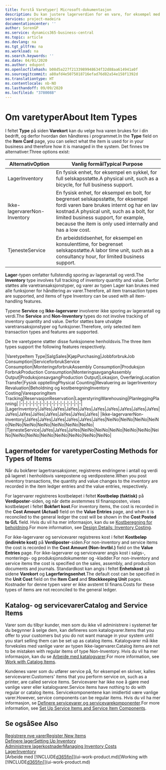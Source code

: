 ```yaml
---
title: Forstå Varetyper| Microsoft-dokumentasjon
description: Du kan justere lagerverdien for en vare, for eksempel med lagermetoden FIFO eller Gjennomsnitt, når varekost endres av andre årsaker enn transaksjoner.
services: project-madeira
documentationcenter: ''
author: SorenGP
ms.service: dynamics365-business-central
ms.topic: article
ms.devlang: na
ms.tgt_pltfrm: na
ms.workload: na
ms.search.keywords: ''
ms.date: 04/01/2020
ms.author: edupont
ms.openlocfilehash: b08d5a227f2133989948634f32d88aa614941a0f
ms.sourcegitcommit: a80afd4e5075018716efad76d82a54e158f1392d
ms.translationtype: HT
ms.contentlocale: nb-NO
ms.lasthandoff: 09/09/2020
ms.locfileid: "3780088"
---
```

# <a name="about-item-types"></a><span data-ttu-id="8c3ee-103">Om varetyper</span><span class="sxs-lookup"><span data-stu-id="8c3ee-103">About Item Types</span></span>
<span data-ttu-id="8c3ee-104">I feltet **Type** på siden **Varekort** kan du velge hva varen brukes for i din bedrift, og derfor hvordan den håndteres i programmet.</span><span class="sxs-lookup"><span data-stu-id="8c3ee-104">In the **Type** field on the **Item Card** page, you can select what the item is used for in your business and therefore how it is managed in the system.</span></span> <span data-ttu-id="8c3ee-105">Det finnes tre alternativer:</span><span class="sxs-lookup"><span data-stu-id="8c3ee-105">Three options exist:</span></span>

|<span data-ttu-id="8c3ee-106">Alternativ</span><span class="sxs-lookup"><span data-stu-id="8c3ee-106">Option</span></span>|<span data-ttu-id="8c3ee-107">Vanlig formål</span><span class="sxs-lookup"><span data-stu-id="8c3ee-107">Typical Purpose</span></span>|
|------|-----------|
|<span data-ttu-id="8c3ee-108">Lager</span><span class="sxs-lookup"><span data-stu-id="8c3ee-108">Inventory</span></span>|<span data-ttu-id="8c3ee-109">En fysisk enhet, for eksempel en sykkel, for full selskapsstøtte.</span><span class="sxs-lookup"><span data-stu-id="8c3ee-109">A physical unit, such as a bicycle, for full business support.</span></span>|
|<span data-ttu-id="8c3ee-110">Ikke-lagervarer</span><span class="sxs-lookup"><span data-stu-id="8c3ee-110">Non-Inventory</span></span>|<span data-ttu-id="8c3ee-111">En fysisk enhet, for eksempel en bolt, for begrenset selskapsstøtte, for eksempel fordi varen bare brukes internt og har en lav kostnad.</span><span class="sxs-lookup"><span data-stu-id="8c3ee-111">A physical unit, such as a bolt, for limited business support, for example, because the item is only used internally and has a low cost.</span></span>|
|<span data-ttu-id="8c3ee-112">Tjeneste</span><span class="sxs-lookup"><span data-stu-id="8c3ee-112">Service</span></span>|<span data-ttu-id="8c3ee-113">En arbeidstidsenhet, for eksempel en konsulenttime, for begrenset selskapsstøtte.</span><span class="sxs-lookup"><span data-stu-id="8c3ee-113">A labor time unit, such as a consultancy hour, for limited business support.</span></span>|

<span data-ttu-id="8c3ee-114">**Lager**-typen omfatter fullstendig sporing av lagerantall og verdi.</span><span class="sxs-lookup"><span data-stu-id="8c3ee-114">The **Inventory** type involves full tracking of inventory quantity and value.</span></span> <span data-ttu-id="8c3ee-115">Derfor støttes alle varetransaksjonstyper, og varer av typen Lager kan brukes med alle funksjoner for håndtering av varer.</span><span class="sxs-lookup"><span data-stu-id="8c3ee-115">Therefore, all item transaction types are supported, and items of type Inventory can be used with all item-handling features.</span></span>

<span data-ttu-id="8c3ee-116">Typene **Service** og **Ikke-lagervarer** involverer ikke sporing av lagerantall og verdi.</span><span class="sxs-lookup"><span data-stu-id="8c3ee-116">The **Service** and **Non-Inventory** types do not involve tracking of inventory quantity and value.</span></span> <span data-ttu-id="8c3ee-117">Derfor støttes bare utvalgte varetransaksjonstyper og funksjoner.</span><span class="sxs-lookup"><span data-stu-id="8c3ee-117">Therefore, only selected item transaction types and features are supported.</span></span>

<span data-ttu-id="8c3ee-118">De tre varetypene støtter disse funksjonene henholdsvis.</span><span class="sxs-lookup"><span data-stu-id="8c3ee-118">The three item types support the following features respectively.</span></span>

|<span data-ttu-id="8c3ee-119">Varetype</span><span class="sxs-lookup"><span data-stu-id="8c3ee-119">Item Type</span></span>|<span data-ttu-id="8c3ee-120">Salg</span><span class="sxs-lookup"><span data-stu-id="8c3ee-120">Sales</span></span>|<span data-ttu-id="8c3ee-121">Kjøp</span><span class="sxs-lookup"><span data-stu-id="8c3ee-121">Purchasing</span></span>|<span data-ttu-id="8c3ee-122">Jobbforbruk</span><span class="sxs-lookup"><span data-stu-id="8c3ee-122">Job Consumption</span></span>|<span data-ttu-id="8c3ee-123">Serviceforbruk</span><span class="sxs-lookup"><span data-stu-id="8c3ee-123">Service Consumption</span></span>|<span data-ttu-id="8c3ee-124">Monteringsforbruk</span><span class="sxs-lookup"><span data-stu-id="8c3ee-124">Assembly Consumption</span></span>|<span data-ttu-id="8c3ee-125">Produksjon Forbruk</span><span class="sxs-lookup"><span data-stu-id="8c3ee-125">Production Consumption</span></span>|<span data-ttu-id="8c3ee-126">Monteringsavgang</span><span class="sxs-lookup"><span data-stu-id="8c3ee-126">Assembly Output</span></span>|<span data-ttu-id="8c3ee-127">Produksjonsavgang</span><span class="sxs-lookup"><span data-stu-id="8c3ee-127">Production Output</span></span>|<span data-ttu-id="8c3ee-128">Lokasjon, Overføring</span><span class="sxs-lookup"><span data-stu-id="8c3ee-128">Location Transfer</span></span>|<span data-ttu-id="8c3ee-129">Fysisk opptelling</span><span class="sxs-lookup"><span data-stu-id="8c3ee-129">Physical Counting</span></span>|<span data-ttu-id="8c3ee-130">Revaluering av lager</span><span class="sxs-lookup"><span data-stu-id="8c3ee-130">Inventory Revaluation</span></span>|<span data-ttu-id="8c3ee-131">Beholdning og kostberegning</span><span class="sxs-lookup"><span data-stu-id="8c3ee-131">Inventory Costing</span></span>|<span data-ttu-id="8c3ee-132">Varesporing</span><span class="sxs-lookup"><span data-stu-id="8c3ee-132">Item Tracking</span></span>|<span data-ttu-id="8c3ee-133">Reservasjon</span><span class="sxs-lookup"><span data-stu-id="8c3ee-133">Reservation</span></span>|<span data-ttu-id="8c3ee-134">Lagerstyring</span><span class="sxs-lookup"><span data-stu-id="8c3ee-134">Warehousing</span></span>|<span data-ttu-id="8c3ee-135">Planlegging</span><span class="sxs-lookup"><span data-stu-id="8c3ee-135">Planning</span></span>|
|-|-|-|-|-|-|-|-|-|-|-|-|-|-|-|-|-|-|
|<span data-ttu-id="8c3ee-136">Lager</span><span class="sxs-lookup"><span data-stu-id="8c3ee-136">Inventory</span></span>|<span data-ttu-id="8c3ee-137">Ja</span><span class="sxs-lookup"><span data-stu-id="8c3ee-137">Yes</span></span>|<span data-ttu-id="8c3ee-138">Ja</span><span class="sxs-lookup"><span data-stu-id="8c3ee-138">Yes</span></span>|<span data-ttu-id="8c3ee-139">Ja</span><span class="sxs-lookup"><span data-stu-id="8c3ee-139">Yes</span></span>|<span data-ttu-id="8c3ee-140">Ja</span><span class="sxs-lookup"><span data-stu-id="8c3ee-140">Yes</span></span>|<span data-ttu-id="8c3ee-141">Ja</span><span class="sxs-lookup"><span data-stu-id="8c3ee-141">Yes</span></span>|<span data-ttu-id="8c3ee-142">Ja</span><span class="sxs-lookup"><span data-stu-id="8c3ee-142">Yes</span></span>|<span data-ttu-id="8c3ee-143">Ja</span><span class="sxs-lookup"><span data-stu-id="8c3ee-143">Yes</span></span>|<span data-ttu-id="8c3ee-144">Ja</span><span class="sxs-lookup"><span data-stu-id="8c3ee-144">Yes</span></span>|<span data-ttu-id="8c3ee-145">Ja</span><span class="sxs-lookup"><span data-stu-id="8c3ee-145">Yes</span></span>|<span data-ttu-id="8c3ee-146">Ja</span><span class="sxs-lookup"><span data-stu-id="8c3ee-146">Yes</span></span>|<span data-ttu-id="8c3ee-147">Ja</span><span class="sxs-lookup"><span data-stu-id="8c3ee-147">Yes</span></span>|<span data-ttu-id="8c3ee-148">Ja</span><span class="sxs-lookup"><span data-stu-id="8c3ee-148">Yes</span></span>|<span data-ttu-id="8c3ee-149">Ja</span><span class="sxs-lookup"><span data-stu-id="8c3ee-149">Yes</span></span>|<span data-ttu-id="8c3ee-150">Ja</span><span class="sxs-lookup"><span data-stu-id="8c3ee-150">Yes</span></span>|<span data-ttu-id="8c3ee-151">Ja</span><span class="sxs-lookup"><span data-stu-id="8c3ee-151">Yes</span></span>|<span data-ttu-id="8c3ee-152">Ja</span><span class="sxs-lookup"><span data-stu-id="8c3ee-152">Yes</span></span>|
|<span data-ttu-id="8c3ee-153">Ikke-lagervarer</span><span class="sxs-lookup"><span data-stu-id="8c3ee-153">Non-Inventory</span></span>|<span data-ttu-id="8c3ee-154">Ja</span><span class="sxs-lookup"><span data-stu-id="8c3ee-154">Yes</span></span>|<span data-ttu-id="8c3ee-155">Ja</span><span class="sxs-lookup"><span data-stu-id="8c3ee-155">Yes</span></span>|<span data-ttu-id="8c3ee-156">Ja</span><span class="sxs-lookup"><span data-stu-id="8c3ee-156">Yes</span></span>|<span data-ttu-id="8c3ee-157">Ja</span><span class="sxs-lookup"><span data-stu-id="8c3ee-157">Yes</span></span>|<span data-ttu-id="8c3ee-158">Ja</span><span class="sxs-lookup"><span data-stu-id="8c3ee-158">Yes</span></span>|<span data-ttu-id="8c3ee-159">Ja</span><span class="sxs-lookup"><span data-stu-id="8c3ee-159">Yes</span></span>|<span data-ttu-id="8c3ee-160">Nei</span><span class="sxs-lookup"><span data-stu-id="8c3ee-160">No</span></span>|<span data-ttu-id="8c3ee-161">Nei</span><span class="sxs-lookup"><span data-stu-id="8c3ee-161">No</span></span>|<span data-ttu-id="8c3ee-162">Nei</span><span class="sxs-lookup"><span data-stu-id="8c3ee-162">No</span></span>|<span data-ttu-id="8c3ee-163">Nei</span><span class="sxs-lookup"><span data-stu-id="8c3ee-163">No</span></span>|<span data-ttu-id="8c3ee-164">Nei</span><span class="sxs-lookup"><span data-stu-id="8c3ee-164">No</span></span>|<span data-ttu-id="8c3ee-165">Nei</span><span class="sxs-lookup"><span data-stu-id="8c3ee-165">No</span></span>|<span data-ttu-id="8c3ee-166">Nei</span><span class="sxs-lookup"><span data-stu-id="8c3ee-166">No</span></span>|<span data-ttu-id="8c3ee-167">Nei</span><span class="sxs-lookup"><span data-stu-id="8c3ee-167">No</span></span>|<span data-ttu-id="8c3ee-168">Nei</span><span class="sxs-lookup"><span data-stu-id="8c3ee-168">No</span></span>|<span data-ttu-id="8c3ee-169">Nei</span><span class="sxs-lookup"><span data-stu-id="8c3ee-169">No</span></span>|
|<span data-ttu-id="8c3ee-170">Tjeneste</span><span class="sxs-lookup"><span data-stu-id="8c3ee-170">Service</span></span>|<span data-ttu-id="8c3ee-171">Ja</span><span class="sxs-lookup"><span data-stu-id="8c3ee-171">Yes</span></span>|<span data-ttu-id="8c3ee-172">Ja</span><span class="sxs-lookup"><span data-stu-id="8c3ee-172">Yes</span></span>|<span data-ttu-id="8c3ee-173">Ja</span><span class="sxs-lookup"><span data-stu-id="8c3ee-173">Yes</span></span>|<span data-ttu-id="8c3ee-174">Nei</span><span class="sxs-lookup"><span data-stu-id="8c3ee-174">No</span></span>|<span data-ttu-id="8c3ee-175">Nei</span><span class="sxs-lookup"><span data-stu-id="8c3ee-175">No</span></span>|<span data-ttu-id="8c3ee-176">Nei</span><span class="sxs-lookup"><span data-stu-id="8c3ee-176">No</span></span>|<span data-ttu-id="8c3ee-177">Nei</span><span class="sxs-lookup"><span data-stu-id="8c3ee-177">No</span></span>|<span data-ttu-id="8c3ee-178">Nei</span><span class="sxs-lookup"><span data-stu-id="8c3ee-178">No</span></span>|<span data-ttu-id="8c3ee-179">Nei</span><span class="sxs-lookup"><span data-stu-id="8c3ee-179">No</span></span>|<span data-ttu-id="8c3ee-180">Nei</span><span class="sxs-lookup"><span data-stu-id="8c3ee-180">No</span></span>|<span data-ttu-id="8c3ee-181">Nei</span><span class="sxs-lookup"><span data-stu-id="8c3ee-181">No</span></span>|<span data-ttu-id="8c3ee-182">Nei</span><span class="sxs-lookup"><span data-stu-id="8c3ee-182">No</span></span>|<span data-ttu-id="8c3ee-183">Nei</span><span class="sxs-lookup"><span data-stu-id="8c3ee-183">No</span></span>|<span data-ttu-id="8c3ee-184">Nei</span><span class="sxs-lookup"><span data-stu-id="8c3ee-184">No</span></span>|<span data-ttu-id="8c3ee-185">Nei</span><span class="sxs-lookup"><span data-stu-id="8c3ee-185">No</span></span>|<span data-ttu-id="8c3ee-186">Nei</span><span class="sxs-lookup"><span data-stu-id="8c3ee-186">No</span></span>|

## <a name="costing-methods-for-types-of-items"></a><span data-ttu-id="8c3ee-187">Lagermetoder for varetyper</span><span class="sxs-lookup"><span data-stu-id="8c3ee-187">Costing Methods for Types of Items</span></span>
<span data-ttu-id="8c3ee-188">Når du bokfører lagertransaksjoner, registreres endringene i antall og verdi på lageret i henholdsvis varepostene og verdipostene.</span><span class="sxs-lookup"><span data-stu-id="8c3ee-188">When you post inventory transactions, the quantity and value changes to the inventory are recorded in the item ledger entries and the value entries, respectively.</span></span> 

<span data-ttu-id="8c3ee-189">For lagervarer registreres kostbeløpet i feltet **Kostbeløp (faktisk)** på **Verdiposter**-siden, og når dette avstemmes til finansposten, vises kostbeløpet i feltet **Bokført kost**.</span><span class="sxs-lookup"><span data-stu-id="8c3ee-189">For inventory items, the cost is recorded in the **Cost Amount (Actual)** field on the **Value Entries** page, and when it is reconciled to the general ledger the cost will be shown in the **Cost Posted to G/L** field.</span></span> <span data-ttu-id="8c3ee-190">Hvis du vil ha mer informasjon, kan du se [Kostberegning for beholdning](design-details-inventory-costing.md).</span><span class="sxs-lookup"><span data-stu-id="8c3ee-190">For more information, see [Design Details: Inventory Costing](design-details-inventory-costing.md).</span></span>

<span data-ttu-id="8c3ee-191">For ikke-lagervarer og servicevarer registreres kost i feltet **Kostbeløp (indirekte kost)** på **Verdiposter**-siden.</span><span class="sxs-lookup"><span data-stu-id="8c3ee-191">For non-inventory and service items the cost is recorded in the **Cost Amount (Non-Invtbl.)** field on the **Value Entries** page.</span></span> <span data-ttu-id="8c3ee-192">For ikke-lagervarer og servicevarer angis kost i salgs-, monterings- og produksjonsdokumenter og -kladder.</span><span class="sxs-lookup"><span data-stu-id="8c3ee-192">For non-inventory and service items the cost is specified on the sales, assembly, and production documents and journals.</span></span> <span data-ttu-id="8c3ee-193">Standardkost kan angis i feltet **Enhetskost** på sidene **Varekort** og **Lagerføringsenhet**.</span><span class="sxs-lookup"><span data-stu-id="8c3ee-193">The default cost can be specified in the **Unit Cost** field on the **Item Card** and **Stockkeeping Unit** pages.</span></span> <span data-ttu-id="8c3ee-194">Kostnader for denne typen varer er ikke avstemt til finans.</span><span class="sxs-lookup"><span data-stu-id="8c3ee-194">Costs for these types of items are not reconciled to the general ledger.</span></span> 

## <a name="catalog-and-service-items"></a><span data-ttu-id="8c3ee-195">Katalog- og servicevarer</span><span class="sxs-lookup"><span data-stu-id="8c3ee-195">Catalog and Service Items</span></span>
<span data-ttu-id="8c3ee-196">Varer som du tilbyr kunder, men som du ikke vil administrere i systemet før du begynner å selge dem, kan defineres som katalogvarer.</span><span class="sxs-lookup"><span data-stu-id="8c3ee-196">Items that you offer to your customers but you do not want manage in your system until you start selling them can be set up as catalog items.</span></span> <span data-ttu-id="8c3ee-197">Katalogvarer må ikke forveksles med vanlige varer av typen Ikke-lagervarer.</span><span class="sxs-lookup"><span data-stu-id="8c3ee-197">Catalog items are not to be mistaken with regular items of type Non-Inventory.</span></span> <span data-ttu-id="8c3ee-198">Hvis du vil ha mer informasjon, kan du se [Arbeide med katalogvarer](inventory-how-work-nonstock-items.md).</span><span class="sxs-lookup"><span data-stu-id="8c3ee-198">For more information, see [Work with Catalog Items](inventory-how-work-nonstock-items.md).</span></span>

<span data-ttu-id="8c3ee-199">Kundenes varer som du utfører service på, for eksempel en skriver, kalles servicevarer.</span><span class="sxs-lookup"><span data-stu-id="8c3ee-199">Customers' items that you perform service on, such as a printer, are called service items.</span></span> <span data-ttu-id="8c3ee-200">Servicevarer har ikke noe å gjøre med vanlige varer eller katalogvarer.</span><span class="sxs-lookup"><span data-stu-id="8c3ee-200">Service items have nothing to do with regular or catalog items.</span></span> <span data-ttu-id="8c3ee-201">Servicekomponentene kan imidlertid være vanlige varer.</span><span class="sxs-lookup"><span data-stu-id="8c3ee-201">However, service components can be regular items.</span></span> <span data-ttu-id="8c3ee-202">Hvis du vil ha mer informasjon, se [Definere servicevarer og servicevarekomponenter](service-how-setup-service-items.md).</span><span class="sxs-lookup"><span data-stu-id="8c3ee-202">For more information, see [Set Up Service Items and Service Item Components](service-how-setup-service-items.md).</span></span>

## <a name="see-also"></a><span data-ttu-id="8c3ee-203">Se også</span><span class="sxs-lookup"><span data-stu-id="8c3ee-203">See Also</span></span>
[<span data-ttu-id="8c3ee-204">Registrere nye varer</span><span class="sxs-lookup"><span data-stu-id="8c3ee-204">Register New Items</span></span>](inventory-how-register-new-items.md)  
[<span data-ttu-id="8c3ee-205">Definere lager</span><span class="sxs-lookup"><span data-stu-id="8c3ee-205">Setting Up Inventory</span></span>](inventory-setup-inventory.md)  
[<span data-ttu-id="8c3ee-206">Administrere lagerkostnader</span><span class="sxs-lookup"><span data-stu-id="8c3ee-206">Managing Inventory Costs</span></span>](finance-manage-inventory-costs.md)  
[<span data-ttu-id="8c3ee-207">Lager</span><span class="sxs-lookup"><span data-stu-id="8c3ee-207">Inventory</span></span>](inventory-manage-inventory.md)  
<span data-ttu-id="8c3ee-208">[Arbeide med [!INCLUDE[d365fin](includes/d365fin_md.md)]](ui-work-product.md)</span><span class="sxs-lookup"><span data-stu-id="8c3ee-208">[Working with [!INCLUDE[d365fin](includes/d365fin_md.md)]](ui-work-product.md)</span></span>
